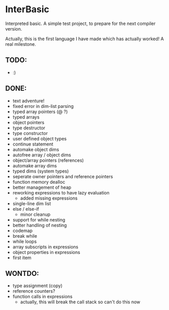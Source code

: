 InterBasic
==========

Interpreted basic. A simple test project, to prepare for the next compiler version.

Actually, this is the first language I have made which has actually worked! A real milestone.



TODO:
-----
- :)

DONE:
-----
- text adventure!
- fixed error in dim-list parsing
- typed array pointers (@ ?)
- typed arrays
- object pointers
- type destructor
- type constructor
- user defined object types
- continue statement
- automake object dims
- autofree array / object dims
- object/array pointers (references)
- automake array dims
- typed dims (system types)
- seperate owner pointers and reference pointers
- function memory dealloc
- better management of heap
- reworking expressions to have lazy evaluation
	- added missing expressions
- single-line dim list
- else / else-if
	- minor cleanup
- support for while nesting
- better handling of nesting
- codemap
- break while
- while loops
- array subscripts in expressions
- object properties in expressions
- first item

WONTDO:
-------
- type assignment (copy)
- reference counters?
- function calls in expressions 
	- actually, this will break the call stack so can't do this now
